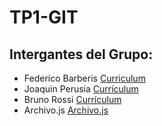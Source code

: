 # **TP1-GIT**
## Intergantes del Grupo:
* Federico Barberis [Curriculum](https://github.com/Fede-Barberis/TP1-GIT/blob/FedericoBarberis/CV_Federico_Barberis.md)
* Joaquin Perusia [Currículum](https://github.com/Fede-Barberis/TP1-GIT/blob/JoaquinPerusia/CV_Joaquin_Perusia.md)
* Bruno Rossi [Currículum](https://github.com/Fede-Barberis/TP1-GIT/blob/rama-bruno/CV-BrunoRossi.md)
* Archivo.js [Archivo.js](https://github.com/Fede-Barberis/TP1-GIT/blob/feature_prueba/script.js)

